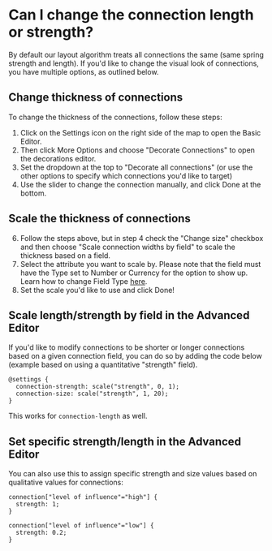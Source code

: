 # Can I change the connection length or strength?

By default our layout algorithm treats all connections the same (same spring strength and length). If you'd like to change the visual look of connections, you have multiple options, as outlined below. 

## Change thickness of connections

To change the thickness of the connections, follow these steps:

1. Click on the Settings icon <i class="fa fa-sliders">  </i> on the right side of the map to open the Basic Editor. 
2. Then click More Options and choose "Decorate Connections" to open the decorations editor.
3. Set the dropdown at the top to "Decorate all connections" (or use the other options to specify which connections you'd like to target)
4. Use the slider to change the connection manually, and click Done at the bottom.

## Scale the thickness of connections
6. Follow the steps above, but in step 4 check the "Change size" checkbox and then choose "Scale connection widths by field" to scale the thickness based on a field. 
7. Select the attribute you want to scale by. Please note that the field must have the Type set to Number or Currency for the option to show up. Learn how to change Field Type [here](/guides/fields.md#customize-a-field).
8. Set the scale you'd like to use and click Done!  

## Scale length/strength by field in the Advanced Editor

If you'd like to modify connections to be shorter or longer connections based on a given connection field, you can do so by adding the code below (example based on using a quantitative "strength" field).

```
@settings {
  connection-strength: scale("strength", 0, 1);
  connection-size: scale("strength", 1, 20);
}
```

This works for `connection-length` as well.

## Set specific strength/length in the Advanced Editor

You can also use this to assign specific strength and size values based on qualitative values for connections:

```
connection["level of influence"="high"] {
  strength: 1;
}

connection["level of influence"="low"] {
  strength: 0.2;
}

```


